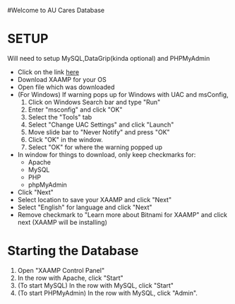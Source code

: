 #Welcome to AU Cares Database

<h1>SETUP</h1>
<p>Will need to setup MySQL,DataGrip(kinda optional) and PHPMyAdmin</p>

<ul>
    <li>Click on the link <a href="https://www.apachefriends.org/index.html">here</a></li>
    <li>Download XAAMP for your OS </li>
    <li>Open file which was downloaded</li>
    <li>(For Windows) If warning pops up for Windows with UAC and msConfig,
        <ol>
            <li>Click on Windows Search bar and type "Run"</li>
            <li>Enter "msconfig" and click "OK"</li>
            <li>Select the "Tools" tab</li>
            <li>Select "Change UAC Settings" and click "Launch"</li>
            <li>Move slide bar to "Never Notify" and press "OK"</li>
            <li>Click "OK" in the window.</li>
            <li>Select "OK" for where the warning popped up</li>
        </ol>
    </li>
    <li>In window for things to download, only keep checkmarks for:
        <ul>
            <li>Apache</li>
            <li>MySQL</li>
            <li>PHP</li>
            <li>phpMyAdmin</li>
        </ul>
    </li>
    <li>Click "Next"</li>
    <li>Select location to save your XAAMP and click "Next"</li>
    <li>Select "English" for language and click "Next"</li>
    <li>Remove checkmark to "Learn more about Bitnami for XAAMP" and click next (XAAMP will be installing)</li>
</ul>


<h1>Starting the Database</h1>
<ol>
    <li>Open "XAAMP Control Panel"</li>
    <li>In the row with Apache, click "Start"</li>
    <li>(To start MySQL) In the row with MySQL, click "Start"</li>
    <li>(To start PHPMyAdmin) In the row with MySQL, click "Admin".</li>

</ol>